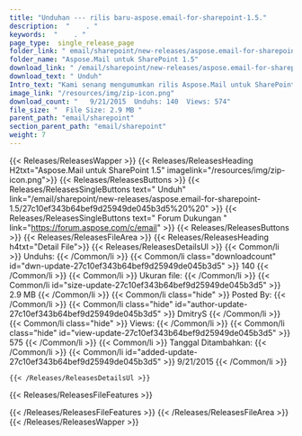 ```yaml
---
title: "Unduhan --- rilis baru-aspose.email-for-sharepoint-1.5." 
description:  "    . " 
keywords:  "    . " 
page_type:  single_release_page
folder_link: " email/sharepoint/new-releases/aspose.email-for-sharepoint-1.5/"
folder_name: "Aspose.Mail untuk SharePoint 1.5"
download_link: " /email/sharepoint/new-releases/aspose.email-for-sharepoint-1.5/27c10ef343b64bef9d25949de045b3d5"
download_text: " Unduh"
Intro_text: "Kami senang mengumumkan rilis Aspose.Mail untuk SharePoint 1.5. Ini ..."
image_link: "/resources/img/zip-icon.png"
download_count: "   9/21/2015  Unduhs: 140  Views: 574"
file_size: "  File Size: 2.9 MB "
parent_path: "email/sharepoint"
section_parent_path: "email/sharepoint"
weight: 7
---
```


{{< Releases/ReleasesWapper >}}
  {{< Releases/ReleasesHeading H2txt="Aspose.Mail untuk SharePoint 1.5" imagelink="/resources/img/zip-icon.png">}}
  {{< Releases/ReleasesButtons >}}
    {{< Releases/ReleasesSingleButtons text=" Unduh" link="/email/sharepoint/new-releases/aspose.email-for-sharepoint-1.5/27c10ef343b64bef9d25949de045b3d5%20%20" >}}
    {{< Releases/ReleasesSingleButtons text=" Forum Dukungan " link="https://forum.aspose.com/c/email" >}}
  {{< Releases/ReleasesButtons >}}
  {{< Releases/ReleasesFileArea >}}
    {{< Releases/ReleasesHeading h4txt="Detail File">}}
    {{< Releases/ReleasesDetailsUl >}}
            {{< Common/li  >}} Unduhs: {{< /Common/li >}} 
      {{< Common/li class="downloadcount" id="dwn-update-27c10ef343b64bef9d25949de045b3d5" >}} 140 {{< /Common/li >}} 
      {{< Common/li  >}} Ukuran file: {{< /Common/li >}} 
      {{< Common/li id="size-update-27c10ef343b64bef9d25949de045b3d5" >}} 2.9 MB {{< /Common/li >}} 
      {{< Common/li  class="hide" >}} Posted By: {{< /Common/li >}} 
      {{< Common/li class="hide" id="author-update-27c10ef343b64bef9d25949de045b3d5" >}} DmitryS {{< /Common/li >}} 
      {{< Common/li class="hide"  >}} Views: {{< /Common/li >}} 
      {{< Common/li class="hide" id="view-update-27c10ef343b64bef9d25949de045b3d5" >}} 575 {{< /Common/li >}} 
      {{< Common/li  >}} Tanggal Ditambahkan: {{< /Common/li >}} 
      {{< Common/li id="added-update-27c10ef343b64bef9d25949de045b3d5" >}} 9/21/2015 {{< /Common/li >}} 

    {{< /Releases/ReleasesDetailsUl >}}

  {{< Releases/ReleasesFileFeatures >}}
      
  {{< /Releases/ReleasesFileFeatures >}}
 {{< /Releases/ReleasesFileArea >}}
{{< /Releases/ReleasesWapper >}}


